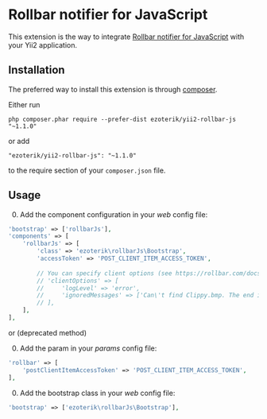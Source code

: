 Rollbar notifier for JavaScript
===============================
This extension is the way to integrate [Rollbar notifier for JavaScript](https://rollbar.com/docs/notifier/rollbar.js) with your Yii2 application.

Installation
------------

The preferred way to install this extension is through [composer](http://getcomposer.org/download/).

Either run

```
php composer.phar require --prefer-dist ezoterik/yii2-rollbar-js "~1.1.0"
```

or add

```
"ezoterik/yii2-rollbar-js": "~1.1.0"
```

to the require section of your `composer.json` file.


Usage
-----

0. Add the component configuration in your *web* config file:
 ```php
 'bootstrap' => ['rollbarJs'],
 'components' => [
     'rollbarJs' => [
         'class' => 'ezoterik\rollbarJs\Bootstrap',
         'accessToken' => 'POST_CLIENT_ITEM_ACCESS_TOKEN',
         
         // You can specify client options (see https://rollbar.com/docs/notifier/rollbar.js/configuration):
         // 'clientOptions' => [
         //     'logLevel' => 'error',
         //     'ignoredMessages' => ['Can\'t find Clippy.bmp. The end is nigh.'],
         // ],
     ],
 ],
 ```

or (deprecated method)

0. Add the param in your *params* config file:
 ```php
 'rollbar' => [
     'postClientItemAccessToken' => 'POST_CLIENT_ITEM_ACCESS_TOKEN',
 ],
 ```

0. Add the bootstrap class in your *web* config file:
 ```php
 'bootstrap' => ['ezoterik\rollbarJs\Bootstrap'],
 ```